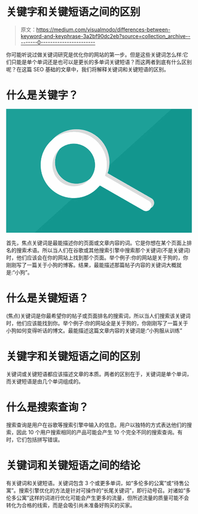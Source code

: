 # 关键字和关键短语之间的区别

> 原文：<https://medium.com/visualmodo/differences-between-keyword-and-keyphrase-3a2bf90dc2eb?source=collection_archive---------0----------------------->

你可能听说过做关键词研究是优化你的网站的第一步。但是这些关键词怎么样:它们只能是单个单词还是也可以是更长的多单词关键短语？而这两者到底有什么区别呢？在这篇 SEO 基础的文章中，我们将解释关键词和关键短语的区别。

# 什么是关键字？

![](img/8fc0bdfc257374693f580754998d1326.png)

首先，焦点关键词是最能描述你的页面或文章内容的词。它是你想在某个页面上排名的搜索术语。所以当人们在谷歌或其他搜索引擎中搜索那个关键词(不是关键词)时，他们应该会在你的网站上找到那个页面。举个例子:你的网站是关于狗的，你刚刚写了一篇关于小狗的博客。结果，最能描述那篇帖子内容的关键词大概就是:“小狗”。

# 什么是关键短语？

(焦点)关键词是你最希望你的帖子或页面排名的搜索词，所以当人们搜索该关键词时，他们应该能找到你。举个例子:你的网站全是关于狗的，你刚刚写了一篇关于小狗如何变得听话的博文。最能描述这篇文章内容的关键词是:“小狗服从训练”

# 关键字和关键短语之间的区别

关键词或关键短语都应该描述文章的本质。两者的区别在于，关键词是单个单词，而关键短语是由几个单词组成的。

# 什么是搜索查询？

搜索查询是用户在谷歌等搜索引擎中输入的信息。用户以独特的方式表达他们的搜索，因此 10 个用户搜索相同的产品可能会产生 10 个完全不同的搜索查询。有时，它们包括拼写错误。

# 关键词和关键短语之间的结论

有关键词和关键短语。关键词包含 3 个或更多单词，如“多伦多的公寓”或“待售公寓”。搜索引擎优化的方法是针对可操作的“长尾关键词”，即行动号召。对诸如“多伦多公寓”这样的词进行优化可能会产生更多的流量，但所述流量的质量可能不会转化为合格的线索，而是会吸引尚未准备好购买的买家。
